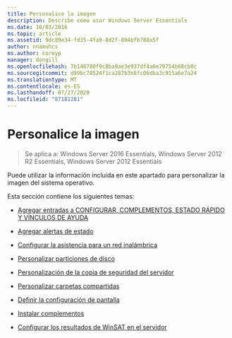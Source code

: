 ```yaml
---
title: Personalice la imagen
description: Describe cómo usar Windows Server Essentials
ms.date: 10/03/2016
ms.topic: article
ms.assetid: 9dc89e34-fd35-4fa9-8d2f-894bfb780a5f
author: nnamuhcs
ms.author: coreyp
manager: dongill
ms.openlocfilehash: 7b148780f9c8ba9ae3e937df4a6e79754b68cb0c
ms.sourcegitcommit: d99bc78524f1ca287b3e8fc06dba3c915a6e7a24
ms.translationtype: MT
ms.contentlocale: es-ES
ms.lasthandoff: 07/27/2020
ms.locfileid: "87181281"
---
```

# <a name="customize-the-image"></a>Personalice la imagen

>Se aplica a: Windows Server 2016 Essentials, Windows Server 2012 R2 Essentials, Windows Server 2012 Essentials

Puede utilizar la información incluida en este apartado para personalizar la imagen del sistema operativo.

 Esta sección contiene los siguientes temas:

-   [Agregar entradas a CONFIGURAR, COMPLEMENTOS, ESTADO RÁPIDO Y VÍNCULOS DE AYUDA](Add-Entries-to-SETUP--ADD-INS--QUICK-STATUS--and-HELP-Links.md)

-   [Agregar alertas de estado](Add-Health-Alerts.md)

-   [Configurar la asistencia para un red inalámbrica](Configure-Support-for-a-Wireless-Network.md)

-   [Personalizar particiones de disco](Customize-Disk-Partitions.md)

-   [Personalización de la copia de seguridad del servidor](Customize-Server-Backup.md)

-   [Personalizar carpetas compartidas](Customize-Shared-Folders.md)

-   [Definir la configuración de pantalla](Define-Display-Settings.md)

-   [Instalar complementos](Install-Add-Ins.md)

-   [Configurar los resultados de WinSAT en el servidor](Set-the-WinSAT-Score-on-the-Server.md)